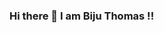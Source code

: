 ### Hi there 👋 I am Biju Thomas !!

<!--
Cloud Infra & DevOps Architect
---------
Cloud and IT Infrastructure Solution design & implementation professional with experience spanning across Cloud Platform Engineering & Architecture, Public, Private and Hybrid Cloud Solutioning, Cloud implementations with DevOps methodologies, IT Infrastructure Solution Design, Implementation and Management, Datacenter Solutioning and Setting up, Security, DB, Apps, System deployment, support, Service Delivery and People management.

Highlights:
• Experienced in Cloud Transformation, Cloud Advisory, Multi-cloud integration, Cloud Greenfield implementation and Cloud Migration projects
• Architected and implemented NextGen Cybersecurity Solutions on Azure Cloud in integration with Sentinel and multiple industry-leading security products (IT, OT, SIEM, SOAR) and appliances.
• Supply-Chain Intelligence Platform implementation on Azure Public Cloud with AI/ML products and services
• SAP on Azure Solution Implementation for leading manufacturing clients
• Implementation of containerized workload solutions with Docker and Kubernetes
• Azure Data platform and Analytics Solution implementations
• Handled IT Projects for transitioning IT Infrastructure, technology and IT process design for global business operations and production support for global BPO operations.
• Directory, IAM & Security Solution designs and implementations
• Virtualization, Storage consolidations and Multi-system integrations.

**bijutomk/bijutomk** is a ✨ _special_ ✨ repository because its `README.md` (this file) appears on your GitHub profile.

Here are some ideas to get you started:

- 🔭 I’m currently working on ...
- 🌱 I’m currently learning ...
- 👯 I’m looking to collaborate on ...
- 🤔 I’m looking for help with ...
- 💬 Ask me about ...
- 📫 How to reach me: ...
- 😄 Pronouns: ...
- ⚡ Fun fact: ...
-->
